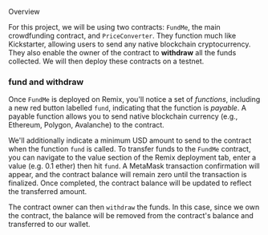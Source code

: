 Overview

For this project, we will be using two contracts: `FundMe`, the main crowdfunding contract, and `PriceConverter`. 
They function much like Kickstarter, allowing users to send any native blockchain cryptocurrency. 
They also enable the owner of the contract to **withdraw** all the funds collected. We will then deploy these contracts on a testnet.

### fund and withdraw

Once `FundMe` is deployed on Remix, you'll notice a set of _functions_, including a new red 
button labelled `fund`, indicating that the function is _payable_. A payable function allows 
you to send native blockchain currency (e.g., Ethereum, Polygon, Avalanche) to the contract.

We'll additionally indicate a minimum USD amount to send to the contract when the function 
`fund` is called. To transfer funds to the `FundMe` contract, you can navigate to the value 
section of the Remix deployment tab, enter a value (e.g. 0.1 ether) then hit `fund`. A MetaMask 
transaction confirmation will appear, and the contract balance will remain zero until the transaction 
is finalized. Once completed, the contract balance will be updated to reflect the transferred amount.

The contract owner can then `withdraw` the funds. In this case, since we own the contract, the balance will be 
removed from the contract's balance and transferred to our wallet.

